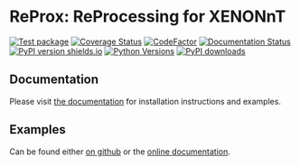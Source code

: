# ReProx: ReProcessing for XENONnT

[![Test package](https://github.com/XENONnT/reprox/actions/workflows/pytest.yml/badge.svg?branch=master)](https://github.com/XENONnT/reprox/actions/workflows/pytest.yml)
[![Coverage Status](https://coveralls.io/repos/github/XENONnT/reprox/badge.svg?branch=master)](https://coveralls.io/github/XENONnT/reprox?branch=master)
[![CodeFactor](https://www.codefactor.io/repository/github/xenonnt/reprox/badge)](https://www.codefactor.io/repository/github/xenonnt/reprox)
[![Documentation Status](https://readthedocs.org/projects/reprox/badge/?version=latest)](https://reprox.readthedocs.io/en/latest/?badge=latest)
[![PyPI version shields.io](https://img.shields.io/pypi/v/reprox.svg)](https://pypi.python.org/pypi/reprox/)
[![Python Versions](https://img.shields.io/pypi/pyversions/reprox.svg)](https://pypi.python.org/pypi/reprox)
[![PyPI downloads](https://img.shields.io/pypi/dm/reprox.svg)](https://pypistats.org/packages/reprox)


## Documentation
Please visit [the documentation](https://reprox.readthedocs.io/en/latest/?badge=latest) for installation instructions and examples.

## Examples
Can be found either [on github](https://github.com/XENONnT/reprox/blob/master/EXAMPLES.md) or the [online documentation](https://reprox.readthedocs.io/en/latest/reference/examples.html).
